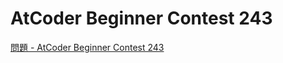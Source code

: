 AtCoder Beginner Contest 243
===

[問題 - AtCoder Beginner Contest 243](https://atcoder.jp/contests/abc243/tasks)
